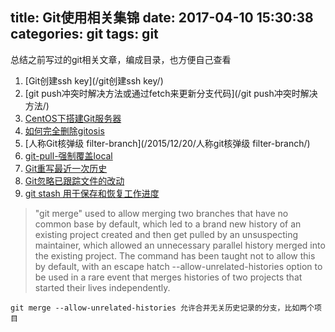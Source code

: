 title: Git使用相关集锦
date: 2017-04-10 15:30:38
categories: git
tags: git
---

总结之前写过的git相关文章，编成目录，也方便自己查看
<!-- more -->

1. [Git创建ssh key](/git创建ssh key/)
2. [git push冲突时解决方法或通过fetch来更新分支代码](/git push冲突时解决方法/)
3. [CentOS下搭建Git服务器](/CentOS下搭建git服务器/)
4. [如何完全删除gitosis](/如何完全删除gitosis/)
5. [人称Git核弹级 filter-branch](/2015/12/20/人称git核弹级 filter-branch/)
6. [git-pull-强制覆盖local](/git-pull-强制覆盖local/)
7. [Git重写最近一次历史](/git重写最近一次历史/)
8. [Git忽略已跟踪文件的改动](/Git-忽略已跟踪文件的改动/)
9. [git stash 用于保存和恢复工作进度](/git-stash-用于保存和恢复工作进度/)

> "git merge" used to allow merging two branches that have no common base by default, which led to a brand new history of an existing project created and then get pulled by an <!--more--> unsuspecting maintainer, which allowed an unnecessary parallel history merged into the existing project. The command has been taught not to allow this by default, with an escape hatch --allow-unrelated-histories option to be used in a rare event that merges histories of two projects that started their lives independently.

```
git merge --allow-unrelated-histories 允许合并无关历史记录的分支，比如两个项目
```